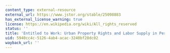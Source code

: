 ```yaml
---
content_type: external-resource
external_url: https://www.jstor.org/stable/25098883
has_external_license_warning: true
license: https://en.wikipedia.org/wiki/All_rights_reserved
status: ''
title: 'Entitled to Work: Urban Property Rights and Labor Supply in Peru'
uid: 5940cc4c-5126-4ab4-acac-3240bf28dc02
wayback_url: ''
---
```


